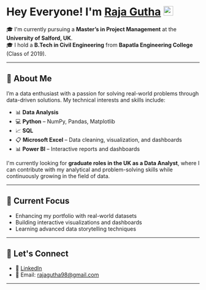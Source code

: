 # Hey Everyone! I'm [Raja Gutha](https://github.com/Raja0716) <img src="https://github.com/himanshusharma89/himanshusharma89/blob/master/Hi.gif" width="25px">

🎓 I'm currently pursuing a **Master’s in Project Management** at the **University of Salford, UK**.  
🎓 I hold a **B.Tech in Civil Engineering** from **Bapatla Engineering College** (Class of 2019).

---

## 💼 About Me

I’m a data enthusiast with a passion for solving real-world problems through data-driven solutions. My technical interests and skills include:

- 📊 **Data Analysis**
- 💻 **Python** – NumPy, Pandas, Matplotlib
- 📈 **SQL**
- 📋 **Microsoft Excel** – Data cleaning, visualization, and dashboards
- 📊 **Power BI** – Interactive reports and dashboards

I'm currently looking for **graduate roles in the UK as a Data Analyst**, where I can contribute with my analytical and problem-solving skills while continuously growing in the field of data.

---

## 🧠 Current Focus

- Enhancing my portfolio with real-world datasets
- Building interactive visualizations and dashboards
- Learning advanced data storytelling techniques

---

## 🔗 Let's Connect

- 💼 [LinkedIn](https://www.linkedin.com/in/rajagutha/)
- 📧 Email: rajagutha98@gmail.com
---


